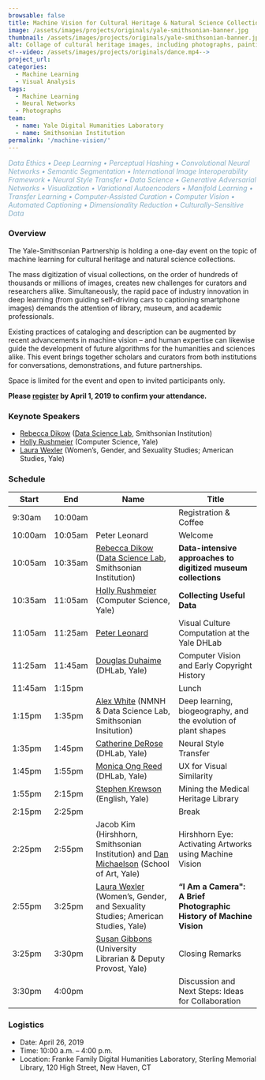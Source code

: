 ```yaml
---
browsable: false
title: Machine Vision for Cultural Heritage & Natural Science Collections
image: /assets/images/projects/originals/yale-smithsonian-banner.jpg
thumbnail: /assets/images/projects/originals/yale-smithsonian-banner.jpg
alt: Collage of cultural heritage images, including photographs, paintings, and sculptures
<!--video: /assets/images/projects/originals/dance.mp4-->
project_url:
categories:
  - Machine Learning
  - Visual Analysis
tags:
  - Machine Learning
  - Neural Networks
  - Photographs
team:
  - name: Yale Digital Humanities Laboratory
  - name: Smithsonian Institution
permalink: '/machine-vision/'
---
```

<span style='color:#87AFC7'>*Data Ethics • Deep Learning • Perceptual Hashing • Convolutional Neural Networks • Semantic Segmentation • International Image Interoperability Framework • Neural Style Transfer • Data Science • Generative Adversarial Networks • Visualization • Variational Autoencoders • Manifold Learning • Transfer Learning • Computer-Assisted Curation • Computer Vision • Automated Captioning • Dimensionality Reduction • Culturally-Sensitive Data*</span>

### Overview

The Yale-Smithsonian Partnership is holding a one-day event on the topic of machine learning for cultural heritage and natural science collections.

The mass digitization of visual collections, on the order of hundreds of thousands or millions of images, creates new challenges for curators and researchers alike. Simultaneously, the rapid pace of industry innovation in deep learning (from guiding self-driving cars to captioning smartphone images) demands the attention of library, museum, and academic professionals.

Existing practices of cataloging and description can be augmented by recent advancements in machine vision – and human expertise can likewise guide the development of future algorithms for the humanities and sciences alike. This event brings together scholars and curators from both institutions for conversations, demonstrations, and future partnerships.

Space is limited for the event and open to invited participants only.

**Please <a href='http://schedule.yale.edu/event/5208477' target='_blank'>register</a> by April 1, 2019 to confirm your attendance.**

### Keynote Speakers
- [Rebecca Dikow](https://datascience.si.edu/people/dr-rebecca-dikow) ([Data Science Lab](https://datascience.si.edu), Smithsonian Institution)
- [Holly Rushmeier](http://graphics.cs.yale.edu/site/people/holly-rushmeier) (Computer Science, Yale)
- [Laura Wexler](https://americanstudies.yale.edu/people/laura-wexler) (Women’s, Gender, and Sexuality Studies; American Studies, Yale)

### Schedule
| Start | End | Name  | Title  |
|---|---|---|---|
| 9:30am  | 10:00am  |   |  Registration & Coffee |
| 10:00am | 10:05am  | Peter Leonard  | Welcome  |
| 10:05am | 10:35am  | [Rebecca Dikow](https://datascience.si.edu/people/dr-rebecca-dikow) ([Data Science Lab](https://datascience.si.edu), Smithsonian Institution)  | **Data-intensive approaches to digitized museum collections** |
| 10:35am | 11:05am  | [Holly Rushmeier](http://graphics.cs.yale.edu/site/people/holly-rushmeier) (Computer Science, Yale)  | **Collecting Useful Data**  |
| 11:05am | 11:25am  | [Peter Leonard](http://pleonard.net)  | Visual Culture Computation at the Yale DHLab  |
| 11:25am | 11:45am  | [Douglas Duhaime](http://douglasduhaime.com) (DHLab, Yale)  | Computer Vision and Early Copyright History  |
| 11:45am | 1:15pm  |   | Lunch  |
| 1:15pm  | 1:35pm  | [Alex White](http://alexwhitebiology.com) (NMNH & Data Science Lab, Smithsonian Insitution)  | Deep learning, biogeography, and the evolution of plant shapes  |
| 1:35pm  | 1:45pm  | [Catherine DeRose](http://www.catherinederose.com) (DHLab, Yale)  | Neural Style Transfer  |
| 1:45pm  | 1:55pm  | [Monica Ong Reed](http://monicaong.com) (DHLab, Yale)  | UX for Visual Similarity  |
| 1:55pm  | 2:15pm  | [Stephen Krewson](http://www.stephenkrewson.net) (English, Yale) | Mining the Medical Heritage Library  |
| 2:15pm  | 2:25pm  |   | Break  |
| 2:25pm  | 2:55pm  | Jacob Kim (Hirshhorn, Smithsonian Institution) and [Dan Michaelson](http://art.yale.edu/DanMichaelson) (School of Art, Yale)  | Hirshhorn Eye: Activating Artworks using Machine Vision  |
| 2:55pm  | 3:25pm  | [Laura Wexler](https://americanstudies.yale.edu/people/laura-wexler) (Women’s, Gender, and Sexuality Studies; American Studies, Yale)  | **“I Am a Camera":  A Brief Photographic History of Machine Vision**  |
| 3:25pm  | 3:30pm  | [Susan Gibbons](https://provost.yale.edu/who-we-are/susan-gibbons) (University Librarian & Deputy Provost, Yale)  | Closing Remarks  |
| 3:30pm  | 4:00pm  |   |  Discussion and Next Steps: Ideas for Collaboration |


### Logistics
- Date: April 26, 2019
- Time: 10:00 a.m. – 4:00 p.m.
- Location: Franke Family Digital Humanities Laboratory, Sterling Memorial Library, 120 High Street, New Haven, CT
